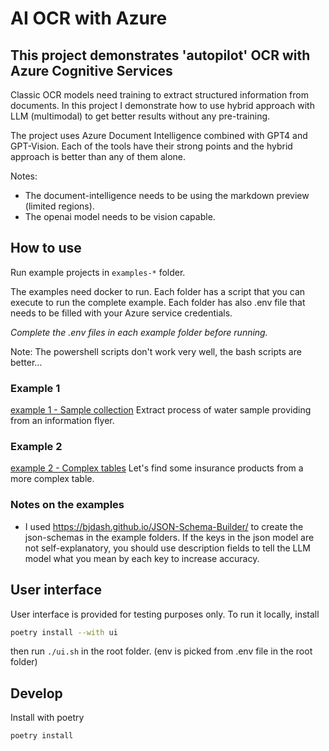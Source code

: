 # AI OCR with Azure

## This project demonstrates 'autopilot' OCR with Azure Cognitive Services

Classic OCR models need training to extract structured information from documents.
In this project I demonstrate how to use hybrid approach with LLM (multimodal) to get better results without any pre-training.

The project uses Azure Document Intelligence combined with GPT4 and GPT-Vision. Each of the tools have their strong points and the hybrid approach is better than any of them alone.

Notes:
- The document-intelligence needs to be using the markdown preview (limited regions). 
- The openai model needs to be vision capable.

## How to use
Run example projects in `examples-*` folder.

The examples need docker to run. Each folder has a script that you can execute to run the complete example.
Each folder has also .env file that needs to be filled with your Azure service credentials.

*Complete the .env files in each example folder before running.*

Note: The powershell scripts don't work very well, the bash scripts are better...

### Example 1
[example 1 - Sample collection](example-1-sample-collection) Extract process of water sample providing from an information flyer.


### Example 2
[example 2 - Complex tables](example-2-tables) Let's find some insurance products from a more complex table.

### Notes on the examples
- I used https://bjdash.github.io/JSON-Schema-Builder/ to create the json-schemas in the example folders. If the keys in the json model are not self-explanatory, you should use description fields to tell the LLM model what you mean by each key to increase accuracy.


## User interface
User interface is provided for testing purposes only.
To run it locally, install 
```bash
poetry install --with ui
```
then run `./ui.sh` in the root folder. (env is picked from .env file in the root folder)

## Develop

Install with poetry

```bash
poetry install
```
